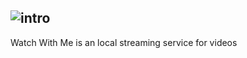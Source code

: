 ![intro](https://cdn.discordapp.com/attachments/599617188487233561/720666641670733834/ezgif.com-video-to-gif.gif "Random-Nightclub")
------------------------------------
Watch With Me is an local streaming service for videos
